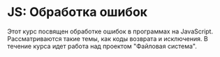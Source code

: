 # JS: Обработка ошибок

Этот курс посвящен обработке ошибок в программах на JavaScript. Рассматриваются такие темы, как коды возврата и исключения. В течение курса идет работа над проектом "Файловая система".
